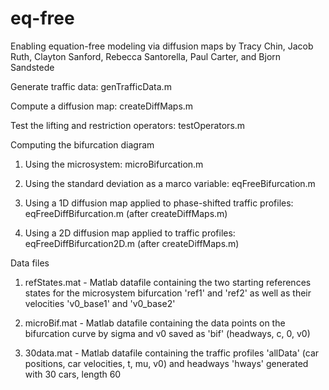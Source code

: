# eq-free
Enabling equation-free modeling via diffusion maps by Tracy Chin, Jacob Ruth, Clayton Sanford, Rebecca Santorella, Paul Carter, and Bjorn Sandstede

Generate traffic data: genTrafficData.m 

Compute a diffusion map: createDiffMaps.m

Test the lifting and restriction operators: testOperators.m 

Computing the bifurcation diagram
1. Using the microsystem: microBifurcation.m
    
2. Using the standard deviation as a marco variable: eqFreeBifurcation.m 

3. Using a 1D diffusion map applied to phase-shifted traffic profiles: eqFreeDiffBifurcation.m (after createDiffMaps.m)

4. Using a 2D diffusion map applied to traffic profiles: eqFreeDiffBifurcation2D.m (after createDiffMaps.m)


Data files
1. refStates.mat - Matlab datafile containing the two starting references states for the microsystem bifurcation 'ref1' and 'ref2' as well as their velocities 'v0_base1' and 'v0_base2'

2. microBif.mat - Matlab datafile containing the data points on the bifurcation curve by sigma and v0 saved as 'bif' (headways, c, 0, v0)

3. 30data.mat - Matlab datafile containing the traffic profiles 'allData' (car positions, car velocities, t, mu, v0) and headways 'hways' generated with 30 cars, length 60



